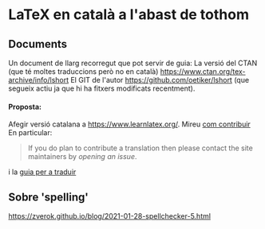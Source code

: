 # LaTeX en català a l'abast de tothom

## Documents

Un document de llarg recorregut que pot servir de guia:
La versió del CTAN (que té moltes traduccions però no en català) https://www.ctan.org/tex-archive/info/lshort
El GIT de l'autor https://github.com/oetiker/lshort (que segueix actiu ja que hi ha fitxers modificats recentment).

#### Proposta:
Afegir versió catalana a https://www.learnlatex.org/. Mireu [com contribuir](https://github.com/learnlatex/learnlatex.github.io/blob/master/CONTRIBUTING.md)
En particular:
> If you do plan to contribute a translation then please contact the site maintainers by _opening an issue_.

i la [guia per a traduir](https://github.com/learnlatex/learnlatex.github.io/blob/master/TRANSLATIONS.md)

## Sobre 'spelling'

https://zverok.github.io/blog/2021-01-28-spellchecker-5.html
